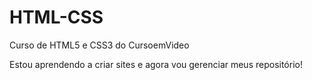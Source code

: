 # HTML-CSS
Curso de HTML5 e CSS3 do CursoemVideo

Estou aprendendo a criar sites e agora vou gerenciar meus repositório!
 
